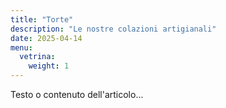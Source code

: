 ```yaml
---
title: "Torte"
description: "Le nostre colazioni artigianali"
date: 2025-04-14
menu:
  vetrina:
    weight: 1
---
```

Testo o contenuto dell'articolo...